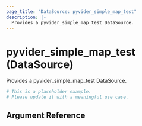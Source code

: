 ```yaml
---
page_title: "DataSource: pyvider_simple_map_test"
description: |-
  Provides a pyvider_simple_map_test DataSource.
---
```


# pyvider_simple_map_test (DataSource)

Provides a pyvider_simple_map_test DataSource.

```terraform
# This is a placeholder example.
# Please update it with a meaningful use case.

```

## Argument Reference


